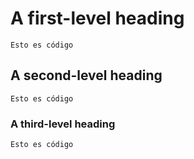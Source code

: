 # A first-level heading

~~~
Esto es código
~~~

## A second-level heading

~~~
Esto es código
~~~

### A third-level heading

~~~
Esto es código
~~~